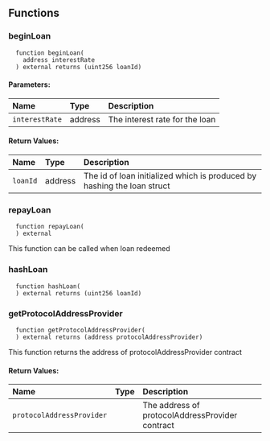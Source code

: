 


## Functions
### beginLoan
```solidity
  function beginLoan(
    address interestRate
  ) external returns (uint256 loanId)
```






#### Parameters:
| Name | Type | Description                                                          |
| :--- | :--- | :------------------------------------------------------------------- |
|`interestRate` | address | The interest rate for the loan

#### Return Values:
| Name                           | Type          | Description                                                                  |
| :----------------------------- | :------------ | :--------------------------------------------------------------------------- |
|`loanId`| address | The id of loan initialized which is produced by hashing the loan struct
### repayLoan
```solidity
  function repayLoan(
  ) external
```
This function can be called when loan redeemed







### hashLoan
```solidity
  function hashLoan(
  ) external returns (uint256 loanId)
```








### getProtocolAddressProvider
```solidity
  function getProtocolAddressProvider(
  ) external returns (address protocolAddressProvider)
```
This function returns the address of protocolAddressProvider contract







#### Return Values:
| Name                           | Type          | Description                                                                  |
| :----------------------------- | :------------ | :--------------------------------------------------------------------------- |
|`protocolAddressProvider`|  | The address of protocolAddressProvider contract
